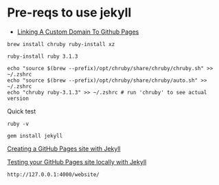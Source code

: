 # Pre-reqs to use jekyll

- [Linking A Custom Domain To Github Pages](https://richpauloo.github.io/2019-11-17-Linking-a-Custom-Domain-to-Github-Pages/)

```console
brew install chruby ruby-install xz
```

```console
ruby-install ruby 3.1.3
```

```console
echo "source $(brew --prefix)/opt/chruby/share/chruby/chruby.sh" >> ~/.zshrc
echo "source $(brew --prefix)/opt/chruby/share/chruby/auto.sh" >> ~/.zshrc
echo "chruby ruby-3.1.3" >> ~/.zshrc # run 'chruby' to see actual version
```
Quick test

```console
ruby -v
```

```console
gem install jekyll
```
[Creating a GitHub Pages site with Jekyll](https://docs.github.com/en/pages/setting-up-a-github-pages-site-with-jekyll/creating-a-github-pages-site-with-jekyll)

[Testing your GitHub Pages site locally with Jekyll](https://docs.github.com/en/pages/setting-up-a-github-pages-site-with-jekyll/testing-your-github-pages-site-locally-with-jekyll)

```console
http://127.0.0.1:4000/website/
```

